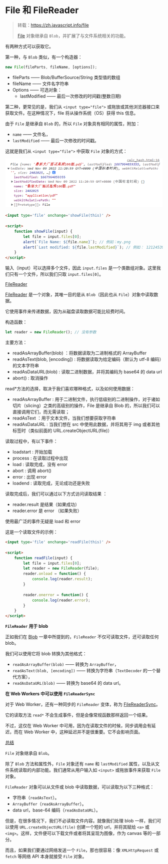# File 和 FileReader

> 转载：https://zh.javascript.info/file
>
> [File](https://www.w3.org/TR/FileAPI/#dfn-file) 对象继承自 `Blob`，并扩展了与文件系统相关的功能。

有两种方式可以获取它。

第一种，与 `Blob` 类似，有一个构造器：

```JavaScript
new File(fileParts, fileName, [options]);
```

- fileParts —— Blob/BufferSource/String 类型值的数组
- fileName —— 文件名字符串
- Options —— 可选对象：
  - lastModified —— 最后一次修改的时间戳(整数日期)

第二种，更常见的是，我们从 `<input type="file">` 或拖放或其他浏览器接口来获取文件。在这种情况下，file 将从操作系统（OS）获得 this 信息。

由于 `File` 是继承自 `Blob` 的，所以 `File` 对象具有相同的属性，附加：

- `name` —— 文件名，
- `lastModified` —— 最后一次修改的时间戳。

这就是我们从 `<input type="file">` 中获取 `File` 对象的方式：

![img](../../../public/caf19d22-e3a4-45c1-a67e-8d408b8a0af8.png)

```HTML
<input type='file' onchange='showFile(this)' />

<script>
    function showFile(input) {
        let file = input.files[0];
        alert(`File Name: ${file.name}`); // 例如：my.png
        alert(`Last modified: ${file.lastModified}`); // 例如： 121245398465
    }
</script>
```

输入（input）可以选择多个文件，因此 `input.files` 是一个类数组对象。这里我们只有一个文件，所以我们只取 `input.files[0]`。

[FileReader](https://zh.javascript.info/file#filereader)

[FileReader](https://www.w3.org/TR/FileAPI/#dfn-filereader) 是一个对象，其唯一目的是从 `Blob`（因此也从 `File`）对象中读取数据。

它使用事件来传递数据，因为从磁盘读取数据可能比较费时间。

构造函数：

```JavaScript
let reader = new FileReader(); // 没有参数
```

主要方法：

- readAsArrayBuffer(blob) ：将数据读取为二进制格式的 ArrayBuffer
- readAsText(blob, [encoding]) : 将数据读取为给定编码（默认为 utf-8 编码）的文本字符串
- readAsDataURL(blob) : 读取二进制数据，并将其编码为 base64 的 data url
- abort() : 取消操作

read\*方法的选择，取决于我们喜欢哪种格式，以及如何使用数据：

- readAsArrayBuffer : 用于二进制文件，执行低级别的二进制操作，对于诸如切片（slicing）之类的高级别的操作，File 是继承自 Blob 的，所以我们可以直接调用它们，而无需读取；
- readAsText ：用于文本文件，当我们想要获取字符串
- readAsDataURL : 当我们想在 src 中使用此数据，并将其用于 img 或者其他标签时（类似前面的 URL.createObjectURL(file)）

读取过程中，有以下事件：

- loadstart : 开始加载
- process : 在读取过程中出现
- load : 读取完成，没有 error
- abort : 调用 abort()
- error : 出现 error
- loadend : 读取完成，无论成功还是失败

读取完成后，我们可以通过以下方式访问读取结果 ：

- reader.result 是结果（如果成功）
- reader.error 是 error （如果失败）

使用最广泛的事件无疑是 load 和 error

这是一个读取文件的示例：

```HTML
<input type='file' onchange='readFile(this)' />

<script>
    function readFile(input) {
        let file = input.files[0];
        let reader = new FileReader(file);
        reader.onload = function() {
            console.log(reader.result);
        }

        reader.onerror = function() {
            console.log(reader.error);
        }
    }
</script>
```

**`FileReader`** **用于 blob**

正如我们在 [Blob](https://zh.javascript.info/blob) 一章中所提到的，`FileReader` 不仅可读取文件，还可读取任何 blob。

我们可以使用它将 blob 转换为其他格式：

- `readAsArrayBuffer(blob)` —— 转换为 `ArrayBuffer`，
- `readAsText(blob, [encoding])` —— 转换为字符串（`TextDecoder` 的一个替代方案），
- `readAsDataURL(blob)` —— 转换为 base64 的 data url。

**在 Web Workers 中可以使用** **`FileReaderSync`**

对于 Web Worker，还有一种同步的 `FileReader` 变体，称为 [FileReaderSync](https://www.w3.org/TR/FileAPI/#FileReaderSync)。

它的读取方法 `read*` 不会生成事件，但是会像常规函数那样返回一个结果。

不过，这仅在 Web Worker 中可用，因为在读取文件的时候，同步调用会有延迟，而在 Web Worker 中，这种延迟并不是很重要。它不会影响页面。

[总结](https://zh.javascript.info/file#zong-jie)

`File` 对象继承自 `Blob`。

除了 `Blob` 方法和属性外，`File` 对象还有 `name` 和 `lastModified` 属性，以及从文件系统读取的内部功能。我们通常从用户输入如 `<input>` 或拖放事件来获取 `File` 对象。

`FileReader` 对象可以从文件或 blob 中读取数据，可以读取为以下三种格式：

- 字符串（`readAsText`）。
- `ArrayBuffer`（`readAsArrayBuffer`）。
- data url，base-64 编码（`readAsDataURL`）。

但是，在很多情况下，我们不必读取文件内容。就像我们处理 blob 一样，我们可以使用 `URL.createObjectURL(file)` 创建一个短的 url，并将其赋给 `<a>` 或 `<img>`。这样，文件便可以下载文件或者将其呈现为图像，作为 canvas 等的一部分。

而且，如果我们要通过网络发送一个 `File`，那也很容易：像 `XMLHttpRequest` 或 `fetch` 等网络 API 本身就接受 `File` 对象。

